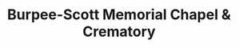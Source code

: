 ---
title: "Burpee-Scott Memorial Chapel & Crematory"
url: /fort-valley/burpee-scott-memorial-chapel-and-crematory/
shop: funeral directors
---